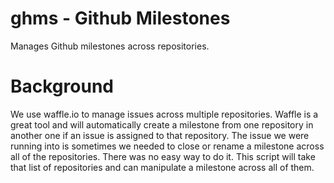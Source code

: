 
# ghms - Github Milestones

Manages Github milestones across repositories.

# Background
We use waffle.io to manage issues across multiple repositories.  Waffle is a great tool and will automatically create a milestone from one repository in another one if an issue is assigned to that repository.  The issue we were running into is sometimes we needed to close or rename a milestone across all of the repositories.  There was no easy way to do it.  This script will take that list of repositories and can manipulate a milestone across all of them.
